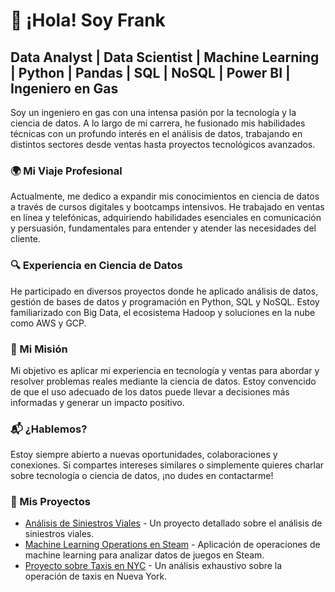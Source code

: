 # 👋 ¡Hola! Soy Frank

## Data Analyst | Data Scientist | Machine Learning | Python | Pandas | SQL | NoSQL | Power BI | Ingeniero en Gas

Soy un ingeniero en gas con una intensa pasión por la tecnología y la ciencia de datos. A lo largo de mi carrera, he fusionado mis habilidades técnicas con un profundo interés en el análisis de datos, trabajando en distintos sectores desde ventas hasta proyectos tecnológicos avanzados.

### 🌍 Mi Viaje Profesional
Actualmente, me dedico a expandir mis conocimientos en ciencia de datos a través de cursos digitales y bootcamps intensivos. He trabajado en ventas en línea y telefónicas, adquiriendo habilidades esenciales en comunicación y persuasión, fundamentales para entender y atender las necesidades del cliente.

### 🔍 Experiencia en Ciencia de Datos
He participado en diversos proyectos donde he aplicado análisis de datos, gestión de bases de datos y programación en Python, SQL y NoSQL. Estoy familiarizado con Big Data, el ecosistema Hadoop y soluciones en la nube como AWS y GCP.

### 🎯 Mi Misión
Mi objetivo es aplicar mi experiencia en tecnología y ventas para abordar y resolver problemas reales mediante la ciencia de datos. Estoy convencido de que el uso adecuado de los datos puede llevar a decisiones más informadas y generar un impacto positivo.

### 📬 ¿Hablemos?
Estoy siempre abierto a nuevas oportunidades, colaboraciones y conexiones. Si compartes intereses similares o simplemente quieres charlar sobre tecnología o ciencia de datos, ¡no dudes en contactarme!

### 📂 Mis Proyectos
- [Análisis de Siniestros Viales](https://github.com/FrankJZx/PI2_Siniestros_Viales) - Un proyecto detallado sobre el análisis de siniestros viales.
- [Machine Learning Operations en Steam](https://github.com/FrankJZx/PI_ML_OPS_Steam) - Aplicación de operaciones de machine learning para analizar datos de juegos en Steam.
- [Proyecto sobre Taxis en NYC](https://github.com/SergioAlejandroM/Proyecto-NYC-Taxis) - Un análisis exhaustivo sobre la operación de taxis en Nueva York.
